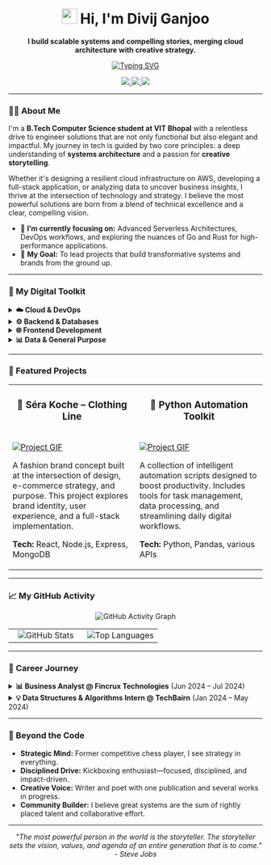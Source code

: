 <h1 align="center">
  <img src="https://media.giphy.com/media/hvRJCLFzcasrR4ia7z/giphy.gif" width="30" />
  Hi, I'm Divij Ganjoo
</h1>

<p align="center">
  <strong>I build scalable systems and compelling stories, merging cloud architecture with creative strategy.</strong>
</p>

<p align="center">
  <a href="https://github.com/divijg19">
    <img src="https://readme-typing-svg.herokuapp.com?font=Fira+Code&size=20&pause=1000&color=3399FF¢er=true&width=435&lines=AWS+Certified+Solutions+Architect;Full-Stack+Developer;Creative+Problem-Solver" alt="Typing SVG" />
  </a>
</p>

<p align="center">
  <a href="https://www.linkedin.com/in/divij-ganjoo/">
    <img src="https://img.shields.io/badge/LinkedIn-0A66C2?style=for-the-badge&logo=linkedin&logoColor=white" />
  </a>
  <a href="mailto:divijganjoo2003@gmail.com">
    <img src="https://img.shields.io/badge/Gmail-D14836?style=for-the-badge&logo=gmail&logoColor=white" />
  </a>
   <a href="https://divijganjoo.me">
    <img src="https://img.shields.io/badge/Portfolio-255E63?style=for-the-badge&logo=vercel&logoColor=white" />
  </a>
</p>

---

### 👨‍💻 About Me

I'm a **B.Tech Computer Science student at VIT Bhopal** with a relentless drive to engineer solutions that are not only functional but also elegant and impactful. My journey in tech is guided by two core principles: a deep understanding of **systems architecture** and a passion for **creative storytelling**.

Whether it's designing a resilient cloud infrastructure on AWS, developing a full-stack application, or analyzing data to uncover business insights, I thrive at the intersection of technology and strategy. I believe the most powerful solutions are born from a blend of technical excellence and a clear, compelling vision.

- 🔭 **I’m currently focusing on:** Advanced Serverless Architectures, DevOps workflows, and exploring the nuances of Go and Rust for high-performance applications.
- 🌱 **My Goal:** To lead projects that build transformative systems and brands from the ground up.

---

### 🧰 My Digital Toolkit

<details>
  <summary><strong>☁️ Cloud & DevOps</strong></summary>
  <br/>
  <p align="left">
    <img src="https://img.shields.io/badge/AWS-232F3E?style=for-the-badge&logo=amazonaws&logoColor=white" />
    <img src="https://img.shields.io/badge/CloudFormation-FF9900?style=for-the-badge&logo=amazonaws&logoColor=white" />
    <img src="https://img.shields.io/badge/Docker-2496ED?style=for-the-badge&logo=docker&logoColor=white" />
    <img src="https://img.shields.io/badge/GitHub_Actions-2088FF?style=for-the-badge&logo=github-actions&logoColor=white" />
    <img src="https://img.shields.io/badge/Vercel-000000?style=for-the-badge&logo=vercel&logoColor=white" />
  </p>
</details>

<details>
  <summary><strong>⚙️ Backend & Databases</strong></summary>
  <br/>
  <p align="left">
    <img src="https://img.shields.io/badge/Go-00ADD8?style=for-the-badge&logo=go&logoColor=white" />
    <img src="https://img.shields.io/badge/Python-3776AB?style=for-the-badge&logo=python&logoColor=white" />
    <img src="https://img.shields.io/badge/Node.js-339933?style=for-the-badge&logo=nodedotjs&logoColor=white" />
    <img src="https://img.shields.io/badge/FastAPI-009688?style=for-the-badge&logo=fastapi&logoColor=white" />
    <img src="https://img.shields.io/badge/Express-000000?style=for-the-badge&logo=express&logoColor=white" />
    <img src="https://img.shields.io/badge/MongoDB-47A248?style=for-the-badge&logo=mongodb&logoColor=white" />
    <img src="https://img.shields.io/badge/MySQL-4479A1?style=for-the-badge&logo=mysql&logoColor=white" />
    <img src="https://img.shields.io/badge/Firebase-FFCA28?style=for-the-badge&logo=firebase&logoColor=black" />
  </p>
</details>

<details>
  <summary><strong>🌐 Frontend Development</strong></summary>
  <br/>
  <p align="left">
    <img src="https://img.shields.io/badge/JavaScript-F7DF1E?style=for-the-badge&logo=javascript&logoColor=black" />
    <img src="https://img.shields.io/badge/TypeScript-3178C6?style=for-the-badge&logo=typescript&logoColor=white" />
    <img src="https://img.shields.io/badge/React-61DAFB?style=for-the-badge&logo=react&logoColor=black" />
    <img src="https://img.shields.io/badge/Next.js-000000?style=for-the-badge&logo=nextdotjs&logoColor=white" />
    <img src="https://img.shields.io/badge/Tailwind_CSS-06B6D4?style=for-the-badge&logo=tailwindcss&logoColor=white" />
  </p>
</details>

<details>
  <summary><strong>📊 Data & General Purpose</strong></summary>
  <br/>
  <p align="left">
    <img src="https://img.shields.io/badge/C%2B%2B-00599C?style=for-the-badge&logo=cplusplus&logoColor=white" />
    <img src="https://img.shields.io/badge/Lua-2C2D72?style=for-the-badge&logo=lua&logoColor=white" />
    <img src="https://img.shields.io/badge/Pandas-150458?style=for-the-badge&logo=pandas&logoColor=white" />
    <img src="https://img.shields.io/badge/NumPy-013243?style=for-the-badge&logo=numpy&logoColor=white" />
    <img src="https://img.shields.io/badge/PowerBI-F2C811?style=for-the-badge&logo=powerbi&logoColor=black" />
  </p>
</details>

---

### 🚀 Featured Projects

<table>
  <tr>
    <td width="50%" valign="top">
      <h3 align="center">🎨 Séra Koche – Clothing Line</h3>
      <br />
      <a href="https://github.com/divijg19/project-sera-koche">
        <!-- Recommended: Replace with a 600x300 GIF of your project -->
        <img src="https://user-images.githubusercontent.com/74038190/212284193-7ce8032b-0294-4379-9c40-7e1e94448575.gif" alt="Project GIF" />
      </a>
      <br />
      <p>A fashion brand concept built at the intersection of design, e-commerce strategy, and purpose. This project explores brand identity, user experience, and a full-stack implementation.</p>
      <p><strong>Tech:</strong> React, Node.js, Express, MongoDB</p>
    </td>
    <td width="50%" valign="top">
      <h3 align="center">🤖 Python Automation Toolkit</h3>
      <br />
      <a href="https://github.com/divijg19/project-automation-toolkit">
        <!-- Recommended: Replace with a 600x300 GIF of your project -->
        <img src="https://user-images.githubusercontent.com/74038190/212284193-7ce8032b-0294-4379-9c40-7e1e94448575.gif" alt="Project GIF" />
      </a>
      <br />
      <p>A collection of intelligent automation scripts designed to boost productivity. Includes tools for task management, data processing, and streamlining daily digital workflows.</p>
      <p><strong>Tech:</strong> Python, Pandas, various APIs</p>
    </td>
  </tr>
</table>

---

### 📈 My GitHub Activity

<p align="center">
  <img src="https://github-readme-activity-graph.vercel.app/graph?username=divijg19&theme=react-dark&hide_border=true&area=true" alt="GitHub Activity Graph" />
</p>

<table width="100%">
  <tr>
    <td width="50%" align="center">
      <img src="https://github-readme-stats.vercel.app/api?username=divijg19&show_icons=true&theme=radical&count_private=true" alt="GitHub Stats" />
    </td>
    <td width="50%" align="center">
      <img src="https://github-readme-stats.vercel.app/api/top-langs/?username=divijg19&layout=compact&theme=tokyonight" alt="Top Languages" />
    </td>
  </tr>
</table>

---

### 💼 Career Journey

<details>
  <summary><strong>📊 Business Analyst @ Fincrux Technologies</strong> (Jun 2024 – Jul 2024)</summary>
  <br/>
  <ul>
    <li>Delivered data-driven analytical reports aligned with core fintech strategy.</li>
    <li>Translated complex datasets into actionable insights, improving business outcomes through clear data storytelling.</li>
  </ul>
</details>

<details>
  <summary><strong>💡 Data Structures & Algorithms Intern @ TechBairn</strong> (Jan 2024 – May 2024)</summary>
  <br/>
  <ul>
    <li>Solved complex algorithmic challenges with a focus on optimizing for time and space efficiency.</li>
    <li>Collaborated in peer-led coding sprints, enhancing problem-solving skills in a team environment.</li>
  </ul>
</details>

---

### 🌱 Beyond the Code

-   **Strategic Mind:** Former competitive chess player, I see strategy in everything.
-   **Disciplined Drive:** Kickboxing enthusiast—focused, disciplined, and impact-driven.
-   **Creative Voice:** Writer and poet with one publication and several works in progress.
-   **Community Builder:** I believe great systems are the sum of rightly placed talent and collaborative effort.

---

<p align="center">
  <i>"The most powerful person in the world is the storyteller. The storyteller sets the vision, values, and agenda of an entire generation that is to come." - Steve Jobs</i>
</p>
